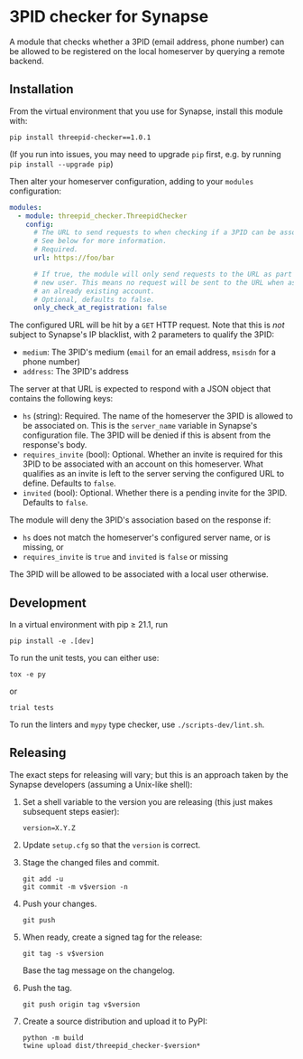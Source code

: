 # 3PID checker for Synapse

A module that checks whether a 3PID (email address, phone number) can be allowed to be
registered on the local homeserver by querying a remote backend.

## Installation

From the virtual environment that you use for Synapse, install this module with:
```shell
pip install threepid-checker==1.0.1
```
(If you run into issues, you may need to upgrade `pip` first, e.g. by running
`pip install --upgrade pip`)

Then alter your homeserver configuration, adding to your `modules` configuration:
```yaml
modules:
  - module: threepid_checker.ThreepidChecker
    config:
      # The URL to send requests to when checking if a 3PID can be associated to an account.
      # See below for more information.
      # Required.
      url: https://foo/bar

      # If true, the module will only send requests to the URL as part of registering a
      # new user. This means no request will be sent to the URL when associating a 3PID with
      # an already existing account.
      # Optional, defaults to false.
      only_check_at_registration: false
```

The configured URL will be hit by a `GET` HTTP request. Note that this is _not_ subject to Synapse's IP blacklist, with 2 parameters to qualify the 3PID:

* `medium`: The 3PID's medium (`email` for an email address, `msisdn` for a phone number)
* `address`: The 3PID's address

The server at that URL is expected to respond with a JSON object that contains the following keys:

* `hs` (string): Required. The name of the homeserver the 3PID is allowed to be associated
                 on. This is the `server_name` variable in Synapse's configuration file. 
                 The 3PID will be denied if this is absent from the response's body.
* `requires_invite` (bool): Optional. Whether an invite is required for this 3PID to be associated 
                            with an account on this homeserver. What qualifies as an invite is left to the
                            server serving the configured URL to define. Defaults to `false`.
* `invited` (bool): Optional. Whether there is a pending invite for the 3PID. Defaults to `false`.

The module will deny the 3PID's association based on the response if:

* `hs` does not match the homeserver's configured server name, or is missing, or
* `requires_invite` is `true` and `invited` is `false` or missing

The 3PID will be allowed to be associated with a local user otherwise.


## Development

In a virtual environment with pip ≥ 21.1, run
```shell
pip install -e .[dev]
```

To run the unit tests, you can either use:
```shell
tox -e py
```
or
```shell
trial tests
```

To run the linters and `mypy` type checker, use `./scripts-dev/lint.sh`.


## Releasing

The exact steps for releasing will vary; but this is an approach taken by the
Synapse developers (assuming a Unix-like shell):

 1. Set a shell variable to the version you are releasing (this just makes
    subsequent steps easier):
    ```shell
    version=X.Y.Z
    ```

 2. Update `setup.cfg` so that the `version` is correct.

 3. Stage the changed files and commit.
    ```shell
    git add -u
    git commit -m v$version -n
    ```

 4. Push your changes.
    ```shell
    git push
    ```

 5. When ready, create a signed tag for the release:
    ```shell
    git tag -s v$version
    ```
    Base the tag message on the changelog.

 6. Push the tag.
    ```shell
    git push origin tag v$version
    ```

 7. Create a source distribution and upload it to PyPI:
    ```shell
    python -m build
    twine upload dist/threepid_checker-$version*
    ```
